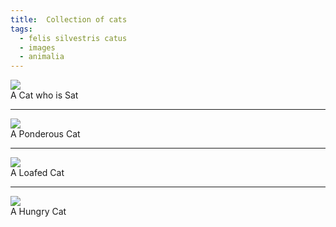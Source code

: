 ```yaml
---
title:  Collection of cats
tags:
  - felis silvestris catus
  - images
  - animalia
---
```


<div class="card text-white bg-danger mb-3">
    <img class="card-img-top" src="https://i3.lensdump.com/i/1HJasD.jpg"/>
    <div class="card-body bg-danger">
        <div class="card-text">
           A Cat who is Sat
        </div>
    </div> 
</div>

<hr>

<div class="card text-white bg-danger mb-3">
    <img class="card-img-top" src="https://i3.lensdump.com/i/1HlGS9.jpg"/>
    <div class="card-body bg-danger">
        <div class="card-text">
           A Ponderous Cat
        </div>
    </div>
</div>

<hr>

<div class="card text-white bg-danger mb-3">
    <img class="card-img-top" src="https://i3.lensdump.com/i/1HQWvQ.jpg"/>
    <div class="card-body bg-danger">
        <div class="card-text">
           A Loafed Cat
        </div>
    </div>
</div>

<hr>

<div class="card text-white bg-danger mb-3">
    <img class="card-img-top" src="https://i1.lensdump.com/i/1HvZsD.jpg"/>
    <div class="card-body bg-danger">
        <div class="card-text">
           A Hungry Cat

